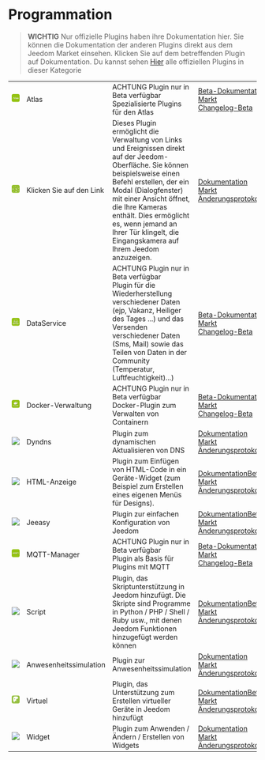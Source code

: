 
# Programmation


>**WICHTIG**
>Nur offizielle Plugins haben ihre Dokumentation hier. Sie können die Dokumentation der anderen Plugins direkt aus dem Jeedom Market einsehen. Klicken Sie auf dem betreffenden Plugin auf Dokumentation.
>Du kannst sehen [Hier](https://market.jeedom.com/index.php?v=d&p=market&type=plugin&categorie=programming) alle offiziellen Plugins in dieser Kategorie


| | | | |
|--- | --- | --- | ---|
|<img src="atlas/beta/atlas_icon.png" class="pluginLogo" width="100" />|Atlas|ACHTUNG Plugin nur in Beta verfügbar<br/>Spezialisierte Plugins für den Atlas|[Beta-Dokumentation](atlas/beta/index.md)<br/>[Markt](https://market.jeedom.com/index.php?v=d&p=market_display&id=4195)<br/>[Changelog-Beta](atlas/beta/changelog.md)|
|<img src="clink/clink_icon.png" class="pluginLogo" width="100" />|Klicken Sie auf den Link|Dieses Plugin ermöglicht die Verwaltung von Links und Ereignissen direkt auf der Jeedom-Oberfläche. Sie können beispielsweise einen Befehl erstellen, der ein Modal (Dialogfenster) mit einer Ansicht öffnet, die Ihre Kameras enthält. Dies ermöglicht es, wenn jemand an Ihrer Tür klingelt, die Eingangskamera auf Ihrem Jeedom anzuzeigen.|[Dokumentation](clink/index.md)<br/>[Markt](https://market.jeedom.com/index.php?v=d&p=market_display&id=1867)<br/>[Änderungsprotokoll](clink/changelog.md)|
|<img src="dataservice/beta/dataservice_icon.png" class="pluginLogo" width="100" />|DataService|ACHTUNG Plugin nur in Beta verfügbar<br/>Plugin für die Wiederherstellung verschiedener Daten (ejp, Vakanz, Heiliger des Tages ...) und das Versenden verschiedener Daten (Sms, Mail) sowie das Teilen von Daten in der Community (Temperatur, Luftfeuchtigkeit)...)|[Beta-Dokumentation](dataservice/beta/index.md)<br/>[Markt](https://market.jeedom.com/index.php?v=d&p=market_display&id=3886)<br/>[Changelog-Beta](dataservice/beta/changelog.md)|
|<img src="docker2/beta/docker2_icon.png" class="pluginLogo" width="100" />|Docker-Verwaltung|ACHTUNG Plugin nur in Beta verfügbar<br/>Docker-Plugin zum Verwalten von Containern|[Beta-Dokumentation](docker2/beta/index.md)<br/>[Markt](https://market.jeedom.com/index.php?v=d&p=market_display&id=4204)<br/>[Changelog-Beta](docker2/beta/changelog.md)|
|<img src="dyndns/dyndns_icon.png" class="pluginLogo" width="100" />|Dyndns|Plugin zum dynamischen Aktualisieren von DNS|[Dokumentation](dyndns/index.md)<br/>[Markt](https://market.jeedom.com/index.php?v=d&p=market_display&id=1928)<br/>[Änderungsprotokoll](dyndns/changelog.md)|
|<img src="htmldisplay/htmldisplay_icon.png" class="pluginLogo" width="100" />|HTML-Anzeige|Plugin zum Einfügen von HTML-Code in ein Geräte-Widget (zum Beispiel zum Erstellen eines eigenen Menüs für Designs).|[Dokumentation](htmldisplay/index.md)[Beta](htmldisplay/beta/index.md)<br/>[Markt](https://market.jeedom.com/index.php?v=d&p=market_display&id=3843)<br/>[Änderungsprotokoll](htmldisplay/changelog.md)[Beta](htmldisplay/beta/changelog.md)|
|<img src="jeeasy/jeeasy_icon.png" class="pluginLogo" width="100" />|Jeeasy|Plugin zur einfachen Konfiguration von Jeedom|[Dokumentation](jeeasy/index.md)[Beta](jeeasy/beta/index.md)<br/>[Markt](https://market.jeedom.com/index.php?v=d&p=market_display&id=3828)<br/>[Änderungsprotokoll](jeeasy/changelog.md)[Beta](jeeasy/beta/changelog.md)|
|<img src="mqtt2/beta/mqtt2_icon.png" class="pluginLogo" width="100" />|MQTT-Manager|ACHTUNG Plugin nur in Beta verfügbar<br/>Plugin als Basis für Plugins mit MQTT|[Beta-Dokumentation](mqtt2/beta/index.md)<br/>[Markt](https://market.jeedom.com/index.php?v=d&p=market_display&id=4213)<br/>[Changelog-Beta](mqtt2/beta/changelog.md)|
|<img src="script/script_icon.png" class="pluginLogo" width="100" />|Script|Plugin, das Skriptunterstützung in Jeedom hinzufügt. Die Skripte sind Programme in Python / PHP / Shell / Ruby usw., mit denen Jeedom Funktionen hinzugefügt werden können|[Dokumentation](script/index.md)[Beta](script/beta/index.md)<br/>[Markt](https://market.jeedom.com/index.php?v=d&p=market_display&id=20)<br/>[Änderungsprotokoll](script/changelog.md)[Beta](script/beta/changelog.md)|
|<img src="simupre/simupre_icon.png" class="pluginLogo" width="100" />|Anwesenheitssimulation|Plugin zur Anwesenheitssimulation|[Dokumentation](simupre/index.md)<br/>[Markt](https://market.jeedom.com/index.php?v=d&p=market_display&id=3762)<br/>[Änderungsprotokoll](simupre/changelog.md)|
|<img src="virtual/virtual_icon.png" class="pluginLogo" width="100" />|Virtuel|Plugin, das Unterstützung zum Erstellen virtueller Geräte in Jeedom hinzufügt|[Dokumentation](virtual/index.md)[Beta](virtual/beta/index.md)<br/>[Markt](https://market.jeedom.com/index.php?v=d&p=market_display&id=21)<br/>[Änderungsprotokoll](virtual/changelog.md)[Beta](virtual/beta/changelog.md)|
|<img src="widget/widget_icon.png" class="pluginLogo" width="100" />|Widget|Plugin zum Anwenden / Ändern / Erstellen von Widgets|[Dokumentation](widget/index.md)<br/>[Markt](https://market.jeedom.com/index.php?v=d&p=market_display&id=9)<br/>[Änderungsprotokoll](widget/changelog.md)|
